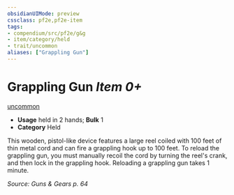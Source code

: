 ```yaml
---
obsidianUIMode: preview
cssclass: pf2e,pf2e-item
tags:
- compendium/src/pf2e/g&g
- item/category/held
- trait/uncommon
aliases: ["Grappling Gun"]
---
```

# Grappling Gun *Item 0+*  
[uncommon](../../../Rules/traits/uncommon.md)  

- **Usage** held in 2 hands; **Bulk** 1
- **Category** Held

This wooden, pistol-like device features a large reel coiled with 100 feet of thin metal cord and can fire a grappling hook up to 100 feet. To reload the grappling gun, you must manually recoil the cord by turning the reel's crank, and then lock in the grappling hook. Reloading a grappling gun takes 1 minute.

*Source: Guns & Gears p. 64*
